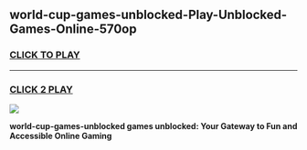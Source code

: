
## world-cup-games-unblocked-Play-Unblocked-Games-Online-570op
<h3>
<a href="https://premium76.site?title=world-cup-games-unblocked&ref=25A">CLICK TO PLAY</a></h3>
<hr>

<h3>
<a href="https://premium76.site?title=world-cup-games-unblocked&ref=25A">CLICK 2 PLAY</a>
  
</h3>

<a href="https://premium76.site?title=world-cup-games-unblocked&ref=25A"><img src="https://clearcache.store/games.png"></a>


**world-cup-games-unblocked games unblocked: Your Gateway to Fun and Accessible Online Gaming**
